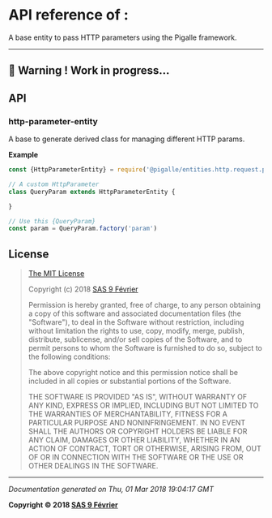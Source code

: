 # API reference of :

A base entity to pass HTTP parameters using the Pigalle framework.

---
&#x1F34E; **__Warning !__ Work in progress...**
---
## API

<a name="module_http-parameter-entity"></a>

### http-parameter-entity
A base to generate derived class for managing different HTTP params.

**Example**  
```js
const {HttpParameterEntity} = require('@pigalle/entities.http.request.parameter')

// A custom HttpParameter
class QueryParam extends HttpParameterEntity {

}

// Use this {QueryParam}
const param = QueryParam.factory('param')
```
## <a name="license"> License

>
> [The MIT License](https://opensource.org/licenses/MIT)
>
> Copyright (c) 2018 [SAS 9 Février](https://9fevrier.com/)
>
> Permission is hereby granted, free of charge, to any person obtaining a copy
> of this software and associated documentation files (the "Software"), to deal
> in the Software without restriction, including without limitation the rights
> to use, copy, modify, merge, publish, distribute, sublicense, and/or sell
> copies of the Software, and to permit persons to whom the Software is
> furnished to do so, subject to the following conditions:
>
> The above copyright notice and this permission notice shall be included in all
> copies or substantial portions of the Software.
>
> THE SOFTWARE IS PROVIDED "AS IS", WITHOUT WARRANTY OF ANY KIND, EXPRESS OR
> IMPLIED, INCLUDING BUT NOT LIMITED TO THE WARRANTIES OF MERCHANTABILITY,
> FITNESS FOR A PARTICULAR PURPOSE AND NONINFRINGEMENT. IN NO EVENT SHALL THE
>AUTHORS OR COPYRIGHT HOLDERS BE LIABLE FOR ANY CLAIM, DAMAGES OR OTHER
> LIABILITY, WHETHER IN AN ACTION OF CONTRACT, TORT OR OTHERWISE, ARISING FROM,
> OUT OF OR IN CONNECTION WITH THE SOFTWARE OR THE USE OR OTHER DEALINGS IN THE
> SOFTWARE.
>

***

_Documentation generated on Thu, 01 Mar 2018 19:04:17 GMT_

**Copyright &copy; 2018 [SAS 9 Février](https://9fevrier.com/)**
